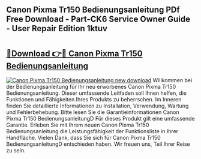 ## Canon Pixma Tr150 Bedienungsanleitung PDf Free Download - Part-CK6 Service Owner Guide - User Repair Edition 1ktuv

# <h2><a href="http://df22qz.blite.top/?on=Canon+Pixma+Tr150+Bedienungsanleitung">🔗Download 👉🔴 Canon Pixma Tr150 Bedienungsanleitung</a></h2>

[![Canon Pixma Tr150 Bedienungsanleitung new download](https://i.imgur.com/lujVjoI.png)](http://df22qz.blite.top/?on=Canon+Pixma+Tr150+Bedienungsanleitung)
Willkommen bei der Bedienungsanleitung für Ihr neu erworbenes Canon Pixma Tr150 Bedienungsanleitung. Dieser umfassende Leitfaden soll Ihnen helfen, die Funktionen und Fähigkeiten Ihres Produkts zu beherrschen. Im Inneren finden Sie detaillierte Informationen zu Installation, Verwendung, Wartung und Fehlerbehebung. Bitte lesen Sie die Garantieinformationen Canon Pixma Tr150 BedienungsanleitungD Für dieses Produkt gilt eine umfassende Garantie. Erleben Sie mit Ihrem neuen Canon Pixma Tr150 Bedienungsanleitung die Leistungsfähigkeit der Funktionsliste in Ihrer Handfläche. Vielen Dank, dass Sie sich für Canon Pixma Tr150 BedienungsanleitungD entschieden haben. Wir freuen uns, Teil Ihrer Reise zu sein.
